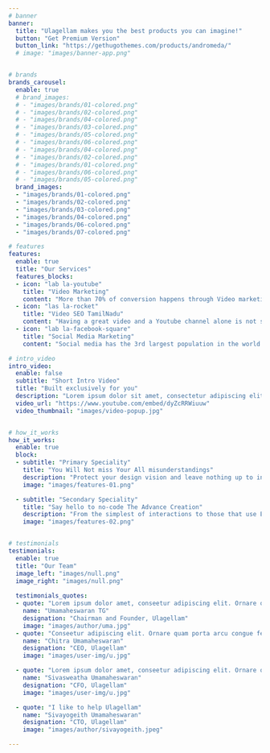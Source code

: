 ```yaml
---
# banner
banner:
  title: "Ulagellam makes you the best products you can imagine!"
  button: "Get Premium Version"
  button_link: "https://gethugothemes.com/products/andromeda/"
  # image: "images/banner-app.png"


# brands
brands_carousel:
  enable: true
  # brand_images:
  # - "images/brands/01-colored.png"
  # - "images/brands/02-colored.png"
  # - "images/brands/04-colored.png"
  # - "images/brands/03-colored.png"
  # - "images/brands/05-colored.png"
  # - "images/brands/06-colored.png"
  # - "images/brands/04-colored.png"
  # - "images/brands/02-colored.png"
  # - "images/brands/01-colored.png"
  # - "images/brands/06-colored.png"
  # - "images/brands/05-colored.png"
  brand_images:
  - "images/brands/01-colored.png"
  - "images/brands/02-colored.png"
  - "images/brands/03-colored.png"
  - "images/brands/04-colored.png"
  - "images/brands/06-colored.png"
  - "images/brands/07-colored.png"

# features
features:
  enable: true
  title: "Our Services"
  features_blocks:
  - icon: "lab la-youtube"
    title: "Video Marketing"
    content: "More than 70% of conversion happens through Video marketing. An engaging 45 seconds to 1 minute video can help grow your business much fast than any of the regular marketing materials. We can help you build stunning Videos for your business."
  - icon: "las la-rocket"
    title: "Video SEO TamilNadu"
    content: "Having a great video and a Youtube channel alone is not sufficient for reaching your target audience. The videos need to be listed on Google search and on Youtube listing. We can help rank your videos on first page of Youtube, Google and help you maintain your ranking continuously."
  - icon: "lab la-facebook-square"
    title: "Social Media Marketing"
    content: "Social media has the 3rd largest population in the world. Having a facebook page is not enough, the page has to be promoted to right audience.  Social media is not just limited to Facebook. We can help you reach your target audience in all leading Social media platforms."

# intro_video
intro_video:   
  enable: false
  subtitle: "Short Intro Video"
  title: "Built exclusively for you"
  description: "Lorem ipsum dolor sit amet, consectetur adipiscing elit. Morbi egestas <br> Werat viverra id et aliquet. vulputate egestas sollicitudin."
  video_url: "https://www.youtube.com/embed/dyZcRRWiuuw"
  video_thumbnail: "images/video-popup.jpg"


# how_it_works
how_it_works:   
  enable: true
  block:
  - subtitle: "Primary Speciality"
    title: "You Will Not miss Your All misunderstandings"
    description: "Protect your design vision and leave nothing up to interpretation with interaction recipes. Quickly share and access all your team members interactions by using libraries, ensuring consistency throughout the."
    image: "images/features-01.png"

  - subtitle: "Secondary Speciality"
    title: "Say hello to no-code The Advance Creation"
    description: "From the simplest of interactions to those that use Excel-gradeing formulas, ProtoPie can handle them all. Make mind-blowing of New interactions everyday without ever having to write any new code."
    image: "images/features-02.png"


# testimonials
testimonials:   
  enable: true
  title: "Our Team"
  image_left: "images/null.png"
  image_right: "images/null.png"
  
  testimonials_quotes:
  - quote: "Lorem ipsum dolor amet, conseetur adipiscing elit. Ornare quam porta arcu congue felis volutpat. Vitae lectudbfs dolor faucibus"
    name: "Umamaheswaran TG"
    designation: "Chairman and Founder, Ulagellam"
    image: "images/author/uma.jpg"
  - quote: "Conseetur adipiscing elit. Ornare quam porta arcu congue felis volutpat. Vitae lectudbfs pellentesque vitae dolor faucibus"
    name: "Chitra Umamaheswaran"
    designation: "CEO, Ulagellam"
    image: "images/user-img/u.jpg"

  - quote: "Lorem ipsum dolor amet, conseetur adipiscing elit. Ornare quam porta arcu congue felis volutpat. Vitae lectudbfs pellentesque vitae dolor"
    name: "Sivasweatha Umamaheswaran"
    designation: "CFO, Ulagellam"
    image: "images/user-img/u.jpg"

  - quote: "I like to help Ulagellam"
    name: "Sivayogeith Umamaheswaran"
    designation: "CTO, Ulagellam"
    image: "images/author/sivayogeith.jpeg"

---
```

